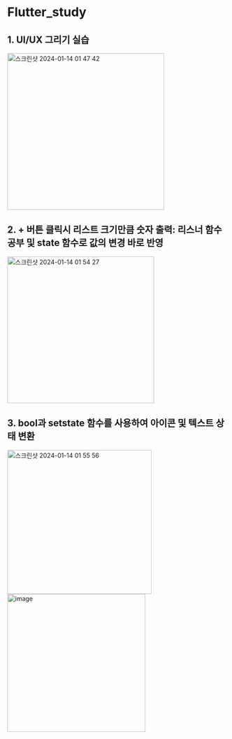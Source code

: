 # Flutter_study

## 1. UI/UX 그리기 실습
<img width="359" alt="스크린샷 2024-01-14 01 47 42" src="https://github.com/yeomja99/Flutter_study/assets/55863629/7a986d80-1b8f-4f85-8cb2-921e9eb63302">

## 2. + 버튼 클릭시 리스트 크기만큼 숫자 출력: 리스너 함수 공부 및 state 함수로 값의 변경 바로 반영
<img width="336" alt="스크린샷 2024-01-14 01 54 27" src="https://github.com/yeomja99/Flutter_study/assets/55863629/86116c9f-3b97-430d-b926-7e3da6d7db74">

## 3. bool과 setstate 함수를 사용하여 아이콘 및 텍스트 상태 변환
<img width="330" alt="스크린샷 2024-01-14 01 55 56" src="https://github.com/yeomja99/Flutter_study/assets/55863629/d9e1b427-791f-4052-b892-ded9cd41ce76">
<img width="316" alt="image" src="https://github.com/yeomja99/Flutter_study/assets/55863629/2b0ecaf4-05ee-4724-a585-989787fcc6f6">
